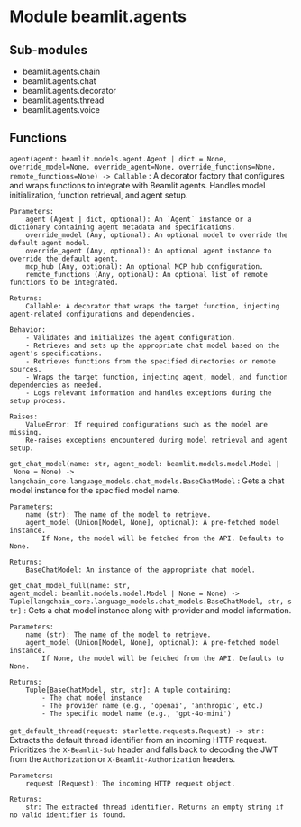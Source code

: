 Module beamlit.agents
=====================

Sub-modules
-----------
* beamlit.agents.chain
* beamlit.agents.chat
* beamlit.agents.decorator
* beamlit.agents.thread
* beamlit.agents.voice

Functions
---------

`agent(agent: beamlit.models.agent.Agent | dict = None, override_model=None, override_agent=None, override_functions=None, remote_functions=None) ‑> Callable`
:   A decorator factory that configures and wraps functions to integrate with Beamlit agents.
    Handles model initialization, function retrieval, and agent setup.
    
    Parameters:
        agent (Agent | dict, optional): An `Agent` instance or a dictionary containing agent metadata and specifications.
        override_model (Any, optional): An optional model to override the default agent model.
        override_agent (Any, optional): An optional agent instance to override the default agent.
        mcp_hub (Any, optional): An optional MCP hub configuration.
        remote_functions (Any, optional): An optional list of remote functions to be integrated.
    
    Returns:
        Callable: A decorator that wraps the target function, injecting agent-related configurations and dependencies.
    
    Behavior:
        - Validates and initializes the agent configuration.
        - Retrieves and sets up the appropriate chat model based on the agent's specifications.
        - Retrieves functions from the specified directories or remote sources.
        - Wraps the target function, injecting agent, model, and function dependencies as needed.
        - Logs relevant information and handles exceptions during the setup process.
    
    Raises:
        ValueError: If required configurations such as the model are missing.
        Re-raises exceptions encountered during model retrieval and agent setup.

`get_chat_model(name: str, agent_model: beamlit.models.model.Model | None = None) ‑> langchain_core.language_models.chat_models.BaseChatModel`
:   Gets a chat model instance for the specified model name.
    
    Parameters:
        name (str): The name of the model to retrieve.
        agent_model (Union[Model, None], optional): A pre-fetched model instance.
            If None, the model will be fetched from the API. Defaults to None.
    
    Returns:
        BaseChatModel: An instance of the appropriate chat model.

`get_chat_model_full(name: str, agent_model: beamlit.models.model.Model | None = None) ‑> Tuple[langchain_core.language_models.chat_models.BaseChatModel, str, str]`
:   Gets a chat model instance along with provider and model information.
    
    Parameters:
        name (str): The name of the model to retrieve.
        agent_model (Union[Model, None], optional): A pre-fetched model instance.
            If None, the model will be fetched from the API. Defaults to None.
    
    Returns:
        Tuple[BaseChatModel, str, str]: A tuple containing:
            - The chat model instance
            - The provider name (e.g., 'openai', 'anthropic', etc.)
            - The specific model name (e.g., 'gpt-4o-mini')

`get_default_thread(request: starlette.requests.Request) ‑> str`
:   Extracts the default thread identifier from an incoming HTTP request.
    Prioritizes the `X-Beamlit-Sub` header and falls back to decoding the JWT
    from the `Authorization` or `X-Beamlit-Authorization` headers.
    
    Parameters:
        request (Request): The incoming HTTP request object.
    
    Returns:
        str: The extracted thread identifier. Returns an empty string if no valid identifier is found.